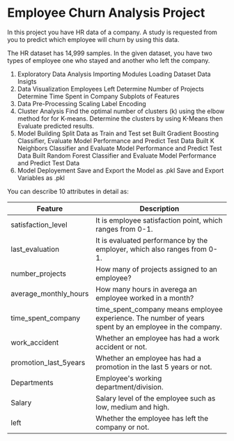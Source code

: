 # Employee Churn Analysis Project

In this project you have HR data of a company. A study is requested from you to predict which employee will churn by using this data.

The HR dataset has 14,999 samples. In the given dataset, you have two types of employee one who stayed and another who left the company.

1. Exploratory Data Analysis
Importing Modules
Loading Dataset
Data Insigts
2. Data Visualization
Employees Left
Determine Number of Projects
Determine Time Spent in Company
Subplots of Features
3. Data Pre-Processing
Scaling
Label Encoding
4. Cluster Analysis
Find the optimal number of clusters (k) using the elbow method for for K-means.
Determine the clusters by using K-Means then Evaluate predicted results.
5. Model Building
Split Data as Train and Test set
Built Gradient Boosting Classifier, Evaluate Model Performance and Predict Test Data
Built K Neighbors Classifier and Evaluate Model Performance and Predict Test Data
Built Random Forest Classifier and Evaluate Model Performance and Predict Test Data
6. Model Deployement
Save and Export the Model as .pkl
Save and Export Variables as .pkl



You can describe 10 attributes in detail as:

|Feature | Description|
| --- | --- |
|satisfaction_level| It is employee satisfaction point, which ranges from 0-1.|
|last_evaluation| It is evaluated performance by the employer, which also ranges from 0-1.|
|number_projects| How many of projects assigned to an employee?|
|average_monthly_hours| How many hours in averega an employee worked in a month?|
|time_spent_company| time_spent_company means employee experience. The number of years spent by an employee in the company.|
|work_accident| Whether an employee has had a work accident or not.|
|promotion_last_5years| Whether an employee has had a promotion in the last 5 years or not.|
|Departments| Employee's working department/division.|
|Salary| Salary level of the employee such as low, medium and high.|
|left| Whether the employee has left the company or not.|